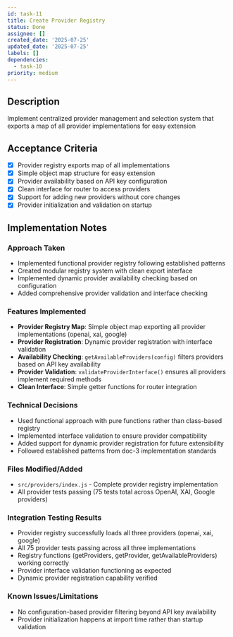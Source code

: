 ```yaml
---
id: task-11
title: Create Provider Registry
status: Done
assignee: []
created_date: '2025-07-25'
updated_date: '2025-07-25'
labels: []
dependencies:
  - task-10
priority: medium
---
```


## Description

Implement centralized provider management and selection system that exports a map of all provider implementations for easy extension

## Acceptance Criteria

- [x] Provider registry exports map of all implementations
- [x] Simple object map structure for easy extension
- [x] Provider availability based on API key configuration
- [x] Clean interface for router to access providers
- [x] Support for adding new providers without core changes
- [x] Provider initialization and validation on startup

## Implementation Notes

### Approach Taken
- Implemented functional provider registry following established patterns
- Created modular registry system with clean export interface
- Implemented dynamic provider availability checking based on configuration
- Added comprehensive provider validation and interface checking

### Features Implemented
- **Provider Registry Map**: Simple object map exporting all provider implementations (openai, xai, google)
- **Provider Registration**: Dynamic provider registration with interface validation
- **Availability Checking**: `getAvailableProviders(config)` filters providers based on API key availability
- **Provider Validation**: `validateProviderInterface()` ensures all providers implement required methods
- **Clean Interface**: Simple getter functions for router integration

### Technical Decisions
- Used functional approach with pure functions rather than class-based registry
- Implemented interface validation to ensure provider compatibility
- Added support for dynamic provider registration for future extensibility
- Followed established patterns from doc-3 implementation standards

### Files Modified/Added
- `src/providers/index.js` - Complete provider registry implementation
- All provider tests passing (75 tests total across OpenAI, XAI, Google providers)

### Integration Testing Results
- Provider registry successfully loads all three providers (openai, xai, google)
- All 75 provider tests passing across all three implementations
- Registry functions (getProviders, getProvider, getAvailableProviders) working correctly
- Provider interface validation functioning as expected
- Dynamic provider registration capability verified

### Known Issues/Limitations
- No configuration-based provider filtering beyond API key availability
- Provider initialization happens at import time rather than startup validation

